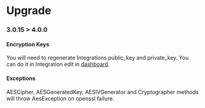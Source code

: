 # Upgrade

### 3.0.15 > 4.0.0

#### Encryption Keys
You will need to regenerate Integrations public_key and private_key. 
You can do it in Integration edit in [dashboard](https://dashboard.2fas.com).

#### Exceptions
AESCipher, AESGeneratedKey, AESIVGenerator and Cryptographer methods will 
throw AesException on openssl failure.